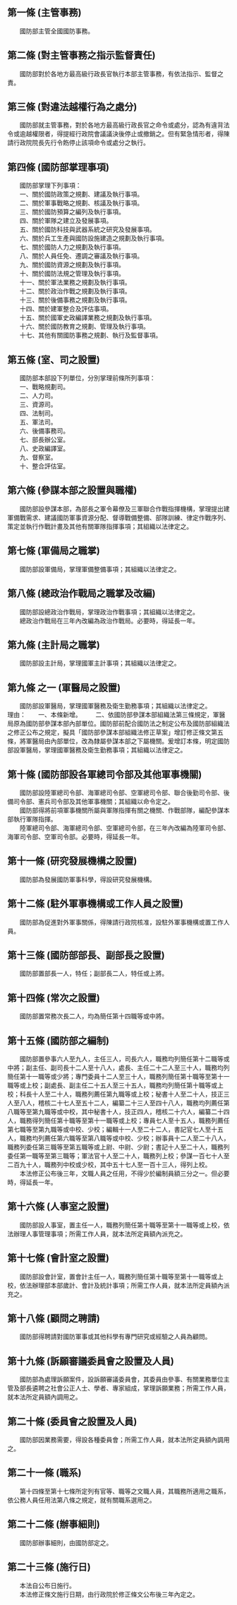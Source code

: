 第一條 (主管事務)
-----------------
　　國防部主管全國國防事務。  


第二條 (對主管事務之指示監督責任)
---------------------------------
　　國防部對於各地方最高級行政長官執行本部主管事務，有依法指示、監督之責。  


第三條 (對違法越權行為之處分)
-----------------------------
　　國防部就主管事務，對於各地方最高級行政長官之命令或處分，認為有違背法令或逾越權限者，得提經行政院會議議決後停止或撤銷之。但有緊急情形者，得陳請行政院院長先行令飭停止該項命令或處分之執行。  


第四條 (國防部掌理事項)
-----------------------
　　國防部掌理下列事項：  
　　一、關於國防政策之規劃、建議及執行事項。  
　　二、關於軍事戰略之規劃、核議及執行事項。  
　　三、關於國防預算之編列及執行事項。  
　　四、關於軍隊之建立及發展事項。  
　　五、關於國防科技與武器系統之研究及發展事項。  
　　六、關於兵工生產與國防設施建造之規劃及執行事項。  
　　七、關於國防人力之規劃及執行事項。  
　　八、關於人員任免、遷調之審議及執行事項。  
　　九、關於國防資源之規劃及執行事項。  
　　十、關於國防法規之管理及執行事項。  
　　十一、關於軍法業務之規劃及執行事項。  
　　十二、關於政治作戰之規劃及執行事項。  
　　十三、關於後備事務之規劃及執行事項。  
　　十四、關於建軍整合及評估事項。  
　　十五、關於國軍史政編譯業務之規劃及執行事項。  
　　十六、關於國防教育之規劃、管理及執行事項。  
　　十七、其他有關國防事務之規劃、執行及監督事項。  


第五條 (室、司之設置)
---------------------
　　國防部本部設下列單位，分別掌理前條所列事項：  
　　一、戰略規劃司。  
　　二、人力司。  
　　三、資源司。  
　　四、法制司。  
　　五、軍法司。  
　　六、後備事務司。  
　　七、部長辦公室。  
　　八、史政編譯室。  
　　九、督察室。  
　　十、整合評估室。  


第六條 (參謀本部之設置與職權)
-----------------------------
　　國防部設參謀本部，為部長之軍令幕僚及三軍聯合作戰指揮機構，掌理提出建軍備戰需求、建議國防軍事資源分配、督導戰備整備、部隊訓練、律定作戰序列、策定並執行作戰計畫及其他有關軍隊指揮事項；其組織以法律定之。  


第七條 (軍備局之職掌)
---------------------
　　國防部設軍備局，掌理軍備整備事項；其組織以法律定之。  


第八條 (總政治作戰局之職掌及改編)
---------------------------------
　　國防部設總政治作戰局，掌理政治作戰事項；其組織以法律定之。  
　　總政治作戰局在三年內改編為政治作戰局。必要時，得延長一年。  


第九條 (主計局之職掌)
---------------------
　　國防部設主計局，掌理國軍主計事項；其組織以法律定之。  


第九條 之一 (軍醫局之設置)
--------------------------
　　國防部設軍醫局，掌理國軍醫務及衛生勤務事項；其組織以法律定之。  
理由：　　一、本條新增。
　　二、依國防部參謀本部組織法第三條規定，軍醫局原為國防部參謀本部內部單位。國防部前配合國防法之制定公布及國防部組織法之修正公布之規定，擬具「國防部參謀本部組織法修正草案」增訂修正條文第五條，將軍醫局由內部單位，改為隸屬參謀本部之下屬機關。爰增訂本條，明定國防部設軍醫局，掌理國軍醫務及衛生勤務事項；其組織以法律定之。

第十條 (國防部設各軍總司令部及其他軍事機關)
-------------------------------------------
　　國防部設陸軍總司令部、海軍總司令部、空軍總司令部、聯合後勤司令部、後備司令部、憲兵司令部及其他軍事機關；其組織以命令定之。  
　　國防部得將前項軍事機關所屬與軍隊指揮有關之機關、作戰部隊，編配參謀本部執行軍隊指揮。  
　　陸軍總司令部、海軍總司令部、空軍總司令部，在三年內改編為陸軍司令部、海軍司令部、空軍司令部。必要時，得延長一年。  


第十一條 (研究發展機構之設置)
-----------------------------
　　國防部為發展國防軍事科學，得設研究發展機構。  


第十二條 (駐外軍事機構或工作人員之設置)
---------------------------------------
　　國防部為促進對外軍事關係，得陳請行政院核准，設駐外軍事機構或置工作人員。  


第十三條 (國防部部長、副部長之設置)
-----------------------------------
　　國防部置部長一人，特任；副部長二人，特任或上將。  


第十四條 (常次之設置)
---------------------
　　國防部置常務次長二人，均為簡任第十四職等或中將。  


第十五條 (國防部之編制)
-----------------------
　　國防部置參事六人至九人，主任三人，司長六人，職務均列簡任第十二職等或中將；副主任、副司長十二人至十八人，處長、主任二十二人至三十人，職務均列簡任第十一職等或少將；專門委員十二人至三十人，職務列簡任第十職等至第十一職等或上校；副處長、副主任二十五人至三十五人，職務均列簡任第十職等或上校；科長十人至二十人，職務列薦任第九職等或上校；秘書十人至二十人，技正三人至八人，稽核二十七人至五十二人，編纂二十三人至四十八人，職務均列薦任第八職等至第九職等或中校，其中秘書十人，技正四人，稽核二十六人，編纂二十四人，職務得列簡任第十職等至第十一職等或上校；專員七人至十五人，職務列薦任第七職等至第九職等或中校、少校；編輯十一人至二十二人，書記官七人至十五人，職務均列薦任第六職等至第八職等或中校、少校；辦事員十二人至二十八人，職務列委任第三職等至第五職等或上尉、中尉、少尉；書記十人至二十人，職務列委任第一職等至第三職等；軍法官十人至二十人，職務列上校；參謀一百七十人至二百九十人，職務列中校或少校，其中五十七人至一百十三人，得列上校。  
　　本法修正公布後三年，文職人員之任用，不得少於編制員額三分之一。但必要時，得延長一年。  


第十六條 (人事室之設置)
-----------------------
　　國防部設人事室，置主任一人，職務列簡任第十職等至第十一職等或上校，依法辦理人事管理事項；所需工作人員，就本法所定員額內派充之。  


第十七條 (會計室之設置)
-----------------------
　　國防部設會計室，置會計主任一人，職務列簡任第十職等至第十一職等或上校，依法辦理部本部歲計、會計及統計事項；所需工作人員，就本法所定員額內派充之。  


第十八條 (顧問之聘請)
---------------------
　　國防部得聘請對國防軍事或其他科學有專門研究或經驗之人員為顧問。  


第十九條 (訴願審議委員會之設置及人員)
-------------------------------------
　　國防部為處理訴願案件，設訴願審議委員會，其委員由參事、有關業務單位主管及部長遴聘之社會公正人士、學者、專家組成，掌理訴願業務；所需工作人員，就本法所定員額內調用之。  


第二十條 (委員會之設置及人員)
-----------------------------
　　國防部因業務需要，得設各種委員會；所需工作人員，就本法所定員額內調用之。  


第二十一條 (職系)
-----------------
　　第十四條至第十七條所定列有官等、職等之文職人員，其職務所適用之職系，依公務人員任用法第八條之規定，就有關職系選用之。  


第二十二條 (辦事細則)
---------------------
　　國防部辦事細則，由國防部定之。  


第二十三條 (施行日)
-------------------
　　本法自公布日施行。  
　　本法修正條文施行日期，由行政院於修正條文公布後三年內定之。